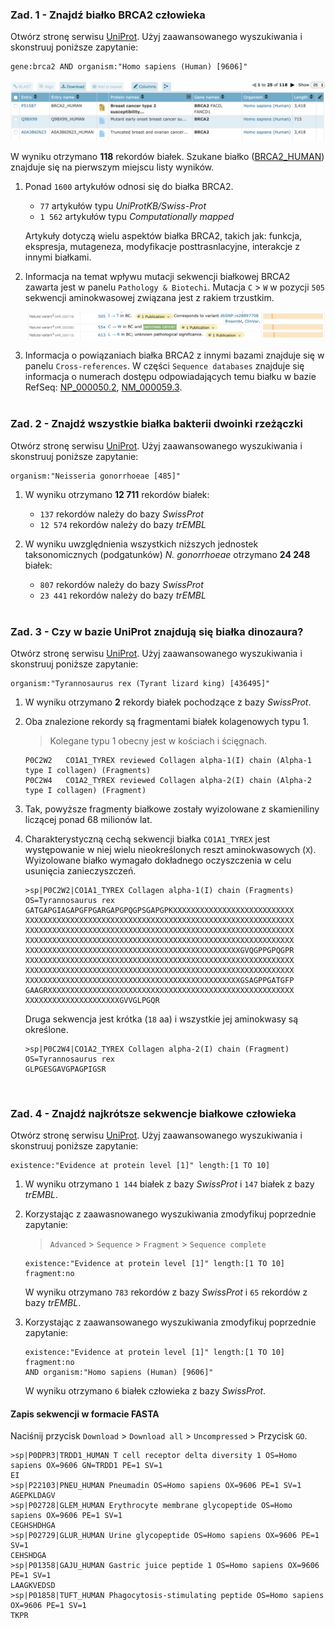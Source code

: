 ### Zad. 1 - Znajdź białko BRCA2 człowieka
Otwórz stronę serwisu [UniProt](https://www.uniprot.org). Użyj zaawansowanego wyszukiwania i skonstruuj poniższe zapytanie:

```
gene:brca2 AND organism:"Homo sapiens (Human) [9606]"
```

<img src="./images/uniprot-brca2-search.png" alt="uniprot-brca2-search">

W wyniku otrzymano **118** rekordów białek. Szukane białko ([BRCA2_HUMAN](https://www.uniprot.org/uniprot/P51587)) znajduje się na pierwszym miejscu listy wyników.

1. Ponad `1600` artykułów odnosi się do białka BRCA2.
   * `77` artykułów typu *UniProtKB/Swiss-Prot*
   * `1 562` artykułów typu *Computationally mapped*

   Artykuły dotyczą wielu aspektów białka BRCA2, takich jak: funkcja, ekspresja, mutageneza, modyfikacje posttrasnlacyjne, interakcje z innymi białkami. 
2. Informacja na temat wpływu mutacji sekwencji białkowej BRCA2 zawarta jest w panelu `Pathology & Biotechi`. Mutacja `C` > `W` w pozycji `505` sekwencji aminokwasowej związana jest z rakiem trzustkim.

   <img src="./images/uniprot-brca2-pancreas_cancer.png" alt="uniprot-brca2-pancreas_cancer">

3. Informacja o powiązaniach białka BRCA2 z innymi bazami znajduje się w panelu `Cross-references`. W części `Sequence databases` znajduje się informacja o numerach dostępu odpowiadających temu białku w bazie RefSeq: [NP_000050.2﻿](https://www.ncbi.nlm.nih.gov/protein/NP_000050.2), [NM_000059.3](https://www.ncbi.nlm.nih.gov/nuccore/NM_000059.3).
<br/><br/>

### Zad. 2 - Znajdź wszystkie białka bakterii dwoinki rzeżączki
Otwórz stronę serwisu [UniProt](https://www.uniprot.org). Użyj zaawansowanego wyszukiwania i skonstruuj poniższe zapytanie:

```
organism:"Neisseria gonorrhoeae [485]"
```

1. W wyniku otrzymano **12 711** rekordów białek:
   * `137` rekordów należy do bazy *SwissProt*
   * `12 574` rekordów należy do bazy *trEMBL*

2. W wyniku uwzględnienia wszystkich niższych jednostek taksonomicznych (podgatunków) *N. gonorrhoeae* otrzymano **24 248** białek:
   * `807` rekordów należy do bazy *SwissProt*
   * `23 441` rekordów należy do bazy *trEMBL* 
<br/><br/>

### Zad. 3 - Czy w bazie UniProt znajdują się białka dinozaura?
Otwórz stronę serwisu [UniProt](https://www.uniprot.org). Użyj zaawansowanego wyszukiwania i skonstruuj poniższe zapytanie:

```
organism:"Tyrannosaurus rex (Tyrant lizard king) [436495]"
```

1. W wyniku otrzymano **2** rekordy białek pochodzące z bazy *SwissProt*.
2. Oba znalezione rekordy są fragmentami białek kolagenowych typu 1.
   > Kolegane typu 1 obecny jest w kościach i ścięgnach.

   ```
   P0C2W2   CO1A1_TYREX reviewed Collagen alpha-1(I) chain (Alpha-1 type I collagen) (Fragments)
   P0C2W4   CO1A2_TYREX reviewed Collagen alpha-2(I) chain (Alpha-2 type I collagen) (Fragment)
   ```
3. Tak, powyższe fragmenty białkowe zostały wyizolowane z skamieniliny liczącej ponad 68 milionów lat.
4. Charakterystyczną cechą sekwencji białka `CO1A1_TYREX` jest występowanie w niej wielu nieokreślonych reszt aminokwasowych (`X`). Wyizolowane białko wymagało dokładnego oczyszczenia w celu usunięcia zanieczyszczeń.

   ```
   >sp|P0C2W2|CO1A1_TYREX Collagen alpha-1(I) chain (Fragments) OS=Tyrannosaurus rex
   GATGAPGIAGAPGFPGARGAPGPQGPSGAPGPKXXXXXXXXXXXXXXXXXXXXXXXXXXX
   XXXXXXXXXXXXXXXXXXXXXXXXXXXXXXXXXXXXXXXXXXXXXXXXXXXXXXXXXXXX
   XXXXXXXXXXXXXXXXXXXXXXXXXXXXXXXXXXXXXXXXXXXXXXXXXXXXXXXXXXXX
   XXXXXXXXXXXXXXXXXXXXXXXXXXXXXXXXXXXXXXXXXXXXXXXXXXXXXXXXXXXX
   XXXXXXXXXXXXXXXXXXXXXXXXXXXXXXXXXXXXXXXXXXXXXXXXGVQGPPGPQGPR
   XXXXXXXXXXXXXXXXXXXXXXXXXXXXXXXXXXXXXXXXXXXXXXXXXXXXXXXXXXXX
   XXXXXXXXXXXXXXXXXXXXXXXXXXXXXXXXXXXXXXXXXXXXXXXXXXXXXXXXXXXX
   XXXXXXXXXXXXXXXXXXXXXXXXXXXXXXXXXXXXXXXXXXXXXXXXGSAGPPGATGFP
   GAAGRXXXXXXXXXXXXXXXXXXXXXXXXXXXXXXXXXXXXXXXXXXXXXXXXXXXXXXX
   XXXXXXXXXXXXXXXXXXXXXGVVGLPGQR
   ```

   Druga sekwencja jest krótka (`18` aa) i wszystkie jej aminokwasy są określone.

   ```
   >sp|P0C2W4|CO1A2_TYREX Collagen alpha-2(I) chain (Fragment) OS=Tyrannosaurus rex
   GLPGESGAVGPAGPIGSR
   ```
<br/>

### Zad. 4 - Znajdź najkrótsze sekwencje białkowe człowieka
Otwórz stronę serwisu [UniProt](https://www.uniprot.org). Użyj zaawansowanego wyszukiwania i skonstruuj poniższe zapytanie: 

```
existence:"Evidence at protein level [1]" length:[1 TO 10]
```

1. W wyniku otrzymano `1 144` białek z bazy *SwissProt* i `147` białek z bazy *trEMBL*.

2. Korzystając z zaawasnowanego wyszukiwania zmodyfikuj poprzednie zapytanie: 
   > `Advanced` > `Sequence` > `Fragment` > `Sequence complete`

   ```
   existence:"Evidence at protein level [1]" length:[1 TO 10] fragment:no
   ```
   W wyniku otrzymano `783` rekordów z bazy *SwissProt* i `65` rekordów z bazy *trEMBL*.

3. Korzystając z zaawansowanego wyszukiwania zmodyfikuj poprzednie zapytanie: 

   ```
   existence:"Evidence at protein level [1]" length:[1 TO 10] fragment:no 
   AND organism:"Homo sapiens (Human) [9606]"
   ```

   W wyniku otrzymano `6` białek człowieka z bazy *SwissProt*.


#### Zapis sekwencji w formacie FASTA
Naciśnij przycisk `Download` > `Download all` > `Uncompressed` > Przycisk `GO`.

```
>sp|P0DPR3|TRDD1_HUMAN T cell receptor delta diversity 1 OS=Homo sapiens OX=9606 GN=TRDD1 PE=1 SV=1
EI
>sp|P22103|PNEU_HUMAN Pneumadin OS=Homo sapiens OX=9606 PE=1 SV=1
AGEPKLDAGV
>sp|P02728|GLEM_HUMAN Erythrocyte membrane glycopeptide OS=Homo sapiens OX=9606 PE=1 SV=1
CEGHSHDHGA
>sp|P02729|GLUR_HUMAN Urine glycopeptide OS=Homo sapiens OX=9606 PE=1 SV=1
CEHSHDGA
>sp|P01358|GAJU_HUMAN Gastric juice peptide 1 OS=Homo sapiens OX=9606 PE=1 SV=1
LAAGKVEDSD
>sp|P01858|TUFT_HUMAN Phagocytosis-stimulating peptide OS=Homo sapiens OX=9606 PE=1 SV=1
TKPR
```
